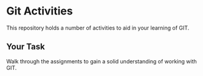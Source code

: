 # Git Activities #
This repository holds a number of activities to aid in your learning of GIT.

## Your Task ##
Walk through the assignments to gain a solid understanding of working with GIT.
